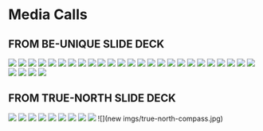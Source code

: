 # Media Calls

## FROM BE-UNIQUE SLIDE DECK

<!-- xaringanmediacalls::ds_xaringan_media_calls("index.rmd") -->


![](gif/people-over-cliff-like-lemings.gif)
![](img/blank-all-4-quadrants.png)
![](img/quadrants2and3.png)
![](img/quadrants1and4.png)
![](img/all-4-quadrants-with-dots.png)
![](gif/thank-you-boy-hugs-chicken.gif)
![](gif/sesame-brought-to-you-by-letter.gif)
![](gif/baby_learning.gif)
![](gif/boxer_bouncing_at_door.gif)
![](gif/roller_coaster_fun.gif)
![](gif/turtle_helping_turtle.gif)
![](img/swart-cpa.jpg)
![](gif/stand-out-in-crowd.gif)
![](gif/red-raincoat-in-crowd.gif)
![](gif/5_of_5_stars.gif)
![](gif/its-cold.gif)
![](gif/zombies.gif)
![](gif/whats-going-on-here-croods.gif)
![](gif/printing-newspapers.gif)
![](gif/clones1.gif)
![](gif/follow-the-crowd-mentality.gif)
![](gif/clones2.gif)
![](gif/homer-pounds-puzzle-pieces.gif)
![](img/command-and-control-hierarchy.jpg)
![](gif/should-fit-but-doesnt.gif)
![](gif/doesnt-fit-disaster.gif)
![](img/talking-with-customers.jpg)
![](img/frustrated-customer.jpg)
![](img/happy-customer.jpg)


## FROM TRUE-NORTH SLIDE DECK


![](img/Goose-Creek-Tower-Alaska.png)
![](img/ideal-business-launch-diagram-v2.png)
![](img/true-north-diagram-85.png)
![](gif/sesame-brought-to-you-by-letter-e.gif)
![](gif/baby_learning.gif)
![](gif/boxer_bouncing_at_door.gif)
![](gif/roller_coaster_fun.gif)
![](gif/turtle_helping_turtle.gif)
![](img/swart-cpa.jpg)
![](new imgs/true-north-compass.jpg)

